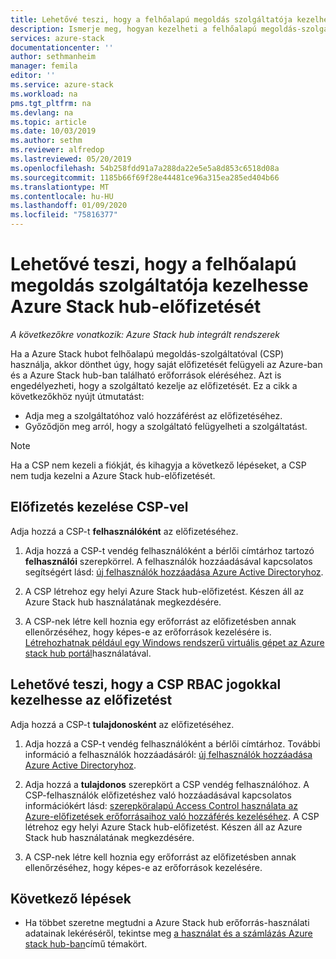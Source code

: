 ```yaml
---
title: Lehetővé teszi, hogy a felhőalapú megoldás szolgáltatója kezelhesse Azure Stack hub-előfizetését | Microsoft Docs
description: Ismerje meg, hogyan kezelheti a felhőalapú megoldás-szolgáltató (CSP) a Azure Stack hub-előfizetését.
services: azure-stack
documentationcenter: ''
author: sethmanheim
manager: femila
editor: ''
ms.service: azure-stack
ms.workload: na
pms.tgt_pltfrm: na
ms.devlang: na
ms.topic: article
ms.date: 10/03/2019
ms.author: sethm
ms.reviewer: alfredop
ms.lastreviewed: 05/20/2019
ms.openlocfilehash: 54b258fdd91a7a288da22e5e5a8d853c6518d08a
ms.sourcegitcommit: 1185b66f69f28e44481ce96a315ea285ed404b66
ms.translationtype: MT
ms.contentlocale: hu-HU
ms.lasthandoff: 01/09/2020
ms.locfileid: "75816377"
---
```

# <a name="let-your-cloud-solution-provider-manage-your-azure-stack-hub-subscription"></a>Lehetővé teszi, hogy a felhőalapú megoldás szolgáltatója kezelhesse Azure Stack hub-előfizetését

*A következőkre vonatkozik: Azure Stack hub integrált rendszerek*

Ha a Azure Stack hubot felhőalapú megoldás-szolgáltatóval (CSP) használja, akkor dönthet úgy, hogy saját előfizetését felügyeli az Azure-ban és a Azure Stack hub-ban található erőforrások eléréséhez. Azt is engedélyezheti, hogy a szolgáltató kezelje az előfizetését. Ez a cikk a következőkhöz nyújt útmutatást:

* Adja meg a szolgáltatóhoz való hozzáférést az előfizetéséhez.
* Győződjön meg arról, hogy a szolgáltató felügyelheti a szolgáltatást.

> [!NOTE]
> Ha a CSP nem kezeli a fiókját, és kihagyja a következő lépéseket, a CSP nem tudja kezelni a Azure Stack hub-előfizetését.

## <a name="manage-your-subscription-with-a-csp"></a>Előfizetés kezelése CSP-vel

Adja hozzá a CSP-t **felhasználóként** az előfizetéséhez.

1. Adja hozzá a CSP-t vendég felhasználóként a bérlői címtárhoz tartozó **felhasználói** szerepkörrel. A felhasználók hozzáadásával kapcsolatos segítségért lásd: [új felhasználók hozzáadása Azure Active Directoryhoz](/azure/active-directory/add-users-azure-active-directory).

2. A CSP létrehoz egy helyi Azure Stack hub-előfizetést. Készen áll az Azure Stack hub használatának megkezdésére.

3. A CSP-nek létre kell hoznia egy erőforrást az előfizetésben annak ellenőrzéséhez, hogy képes-e az erőforrások kezelésére is. [Létrehozhatnak például egy Windows rendszerű virtuális gépet az Azure stack hub portál](azure-stack-quick-windows-portal.md)használatával.

## <a name="let-the-csp-manage-your-subscription-using-rbac-rights"></a>Lehetővé teszi, hogy a CSP RBAC jogokkal kezelhesse az előfizetést

Adja hozzá a CSP-t **tulajdonosként** az előfizetéséhez.

1. Adja hozzá a CSP-t vendég felhasználóként a bérlői címtárhoz. További információ a felhasználók hozzáadásáról: [új felhasználók hozzáadása Azure Active Directoryhoz](/azure/active-directory/add-users-azure-active-directory).

2. Adja hozzá a **tulajdonos** szerepkört a CSP vendég felhasználóhoz. A CSP-felhasználók előfizetéshez való hozzáadásával kapcsolatos információkért lásd: [szerepköralapú Access Control használata az Azure-előfizetések erőforrásaihoz való hozzáférés kezeléséhez](/azure/role-based-access-control/role-assignments-portal). A CSP létrehoz egy helyi Azure Stack hub-előfizetést. Készen áll az Azure Stack hub használatának megkezdésére.
3. A CSP-nek létre kell hoznia egy erőforrást az előfizetésben annak ellenőrzéséhez, hogy képes-e az erőforrások kezelésére.

## <a name="next-steps"></a>Következő lépések

* Ha többet szeretne megtudni a Azure Stack hub erőforrás-használati adatainak lekéréséről, tekintse meg [a használat és a számlázás Azure stack hub-ban](../operator/azure-stack-billing-and-chargeback.md)című témakört.
